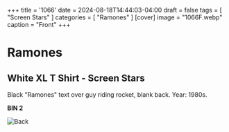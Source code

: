 +++
title = '1066'
date = 2024-08-18T14:44:03-04:00
draft = false
tags = [ "Screen Stars" ]
categories = [ "Ramones" ]
[cover]
image = "1066F.webp"
caption = "Front"
+++
# Ramones
## White XL T Shirt - Screen Stars

Black "Ramones" text over guy riding rocket, blank back. Year: 1980s.

**BIN 2**

![Back](/1066B.webp)
